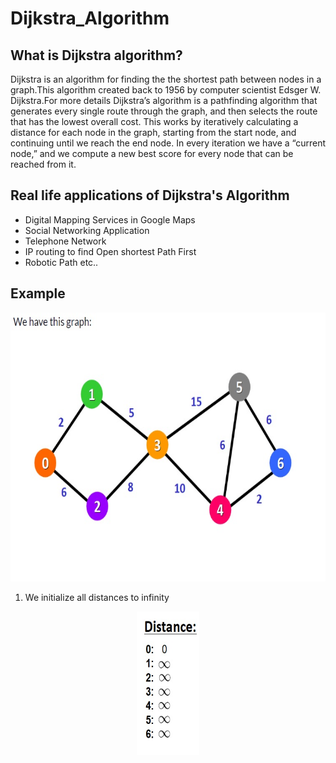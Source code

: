 # Dijkstra_Algorithm
## What is Dijkstra algorithm?
Dijkstra is an algorithm for finding the the shortest path between nodes in a graph.This algorithm created back to 1956 by computer scientist Edsger W. Dijkstra.For more details Dijkstra’s algorithm is a pathfinding algorithm that generates every single route through the graph, and then selects the route that has the lowest overall cost.
This works by iteratively calculating a distance for each node in the graph, starting from the start node, and continuing until we reach the end node. In every iteration we have a “current node,” and we compute a new best score for every node that can be reached from it.

## Real life applications of Dijkstra's Algorithm

* Digital Mapping Services in Google Maps
* Social Networking Application
* Telephone Network
* IP routing to find Open shortest Path First
* Robotic Path etc..

## Example 

   <p align="center">
   <img width="690" height="430" src="https://github.com/TheodoreGisis/Dijkstra_Algorithm/blob/main/Graph/Graph.jpg" >
   </p>
   
   1) We initialize all distances to infinity 
  
  <p align="center">
   <img width="100" height="230" src="https://github.com/TheodoreGisis/Dijkstra_Algorithm/blob/main/Graph/Distances.jpg" >
   </p>
   
